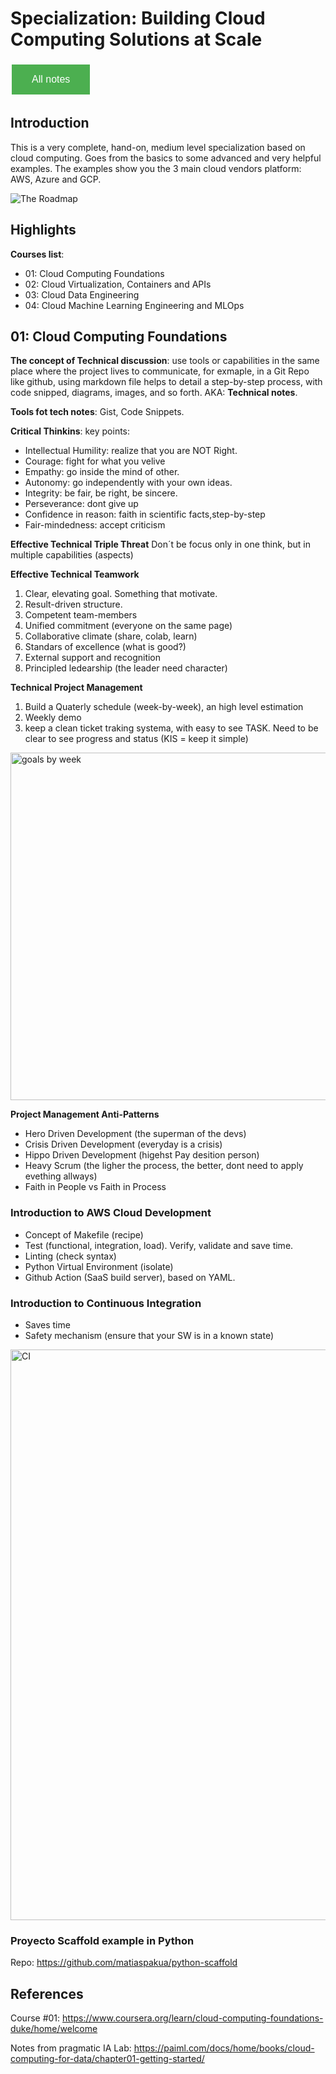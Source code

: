 # Specialization: Building Cloud Computing Solutions at Scale

<style>
  .back-button {
    background-color: #4CAF50; /* Green */
    border: none;
    color: white;
    padding: 15px 32px;
    text-align: center;
    text-decoration: none;
    display: inline-block;
    font-size: 16px;
    margin: 4px 2px;
    cursor: pointer;
  }
</style>

<button class="back-button" onclick="window.location.href='https://matiaspakua.github.io/tech.notes.io'">All notes</button>

## Introduction

This is a very complete, hand-on, medium level specialization based on cloud computing. Goes from the basics to some advanced and very helpful examples. The examples show you the 3 main cloud vendors platform: AWS, Azure and GCP.

![The Roadmap](../../cloud_specialization_the_roadmap.png)

## Highlights

**Courses list**:

- 01: Cloud Computing Foundations
- 02: Cloud Virtualization, Containers and APIs
- 03: Cloud Data Engineering
- 04: Cloud Machine Learning Engineering and MLOps


## 01: Cloud Computing Foundations

**The concept of Technical discussion**: use tools or capabilities in the same place where the project lives to communicate, for exmaple, in a Git Repo like github, using markdown file helps to detail a step-by-step process, with code snipped, diagrams, images, and so forth. AKA: **Technical notes**.

**Tools fot tech notes**: Gist, Code Snippets.

**Critical Thinkins**: key points:
 - Intellectual Humility: realize that you are NOT Right.
 - Courage: fight for what you velive
 - Empathy: go inside the mind of other.
 - Autonomy: go independently with your own ideas.
 - Integrity: be fair, be right, be sincere.
 - Perseverance: dont give up
 - Confidence in reason: faith in scientific facts,step-by-step
 - Fair-mindedness: accept criticism

**Effective Technical Triple Threat**
Don´t be focus only in one think, but in multiple capabilities (aspects)

**Effective Technical Teamwork**
1. Clear, elevating goal. Something that motivate.
2. Result-driven structure.
3. Competent team-members
4. Unified commitment (everyone on the same page)
5. Collaborative climate (share, colab, learn)
6. Standars of excellence (what is good?)
7. External support and recognition
8. Principled ledearship (the leader need character)

**Technical Project Management**
1. Build a Quaterly schedule (week-by-week), an high level estimation
2. Weekly demo
3. keep a clean ticket traking systema, with easy to see TASK. Need to be clear to see progress and status (KIS = keep it simple)

<img width="556" alt="goals by week" src="https://user-images.githubusercontent.com/20072974/213302327-fd548e29-740d-472f-a99f-f755b6f8ebd0.png">

**Project Management Anti-Patterns**
- Hero Driven Development (the superman of the devs)
- Crisis Driven Development (everyday is a crisis)
- Hippo Driven Development (higehst Pay desition person)
- Heavy Scrum (the ligher the process, the better, dont need to apply evething allways)
- Faith in People vs Faith in Process

### Introduction to AWS Cloud Development
 - Concept of Makefile (recipe)
 - Test (functional, integration, load). Verify, validate and save time.
 - Linting (check syntax)
 - Python Virtual Environment (isolate)
 - Github Action (SaaS build server), based on YAML.

### Introduction to Continuous Integration
 - Saves time
 - Safety mechanism (ensure that your SW is in a known state)

<img width="913" alt="CI" src="https://user-images.githubusercontent.com/20072974/213305667-6cfff9b8-0f0f-49ac-b321-8ab4b9baa690.png">

### Proyecto Scaffold example in Python

Repo: https://github.com/matiaspakua/python-scaffold

## References

Course #01: https://www.coursera.org/learn/cloud-computing-foundations-duke/home/welcome

Notes from pragmatic IA Lab: https://paiml.com/docs/home/books/cloud-computing-for-data/chapter01-getting-started/
